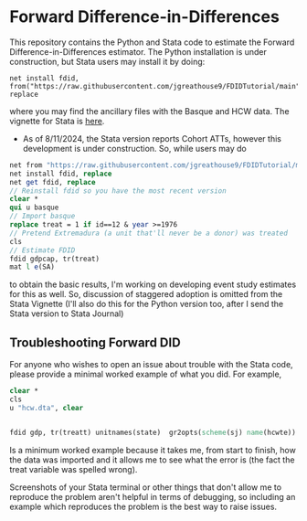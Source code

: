 # Forward Difference-in-Differences

This repository contains the Python and Stata code to estimate the Forward Difference-in-Differences estimator. The Python installation is under construction, but Stata users may install it by doing:
```
net install fdid, from("https://raw.githubusercontent.com/jgreathouse9/FDIDTutorial/main") replace
```
where you may find the ancillary files with the Basque and HCW data. The vignette for Stata is [here](https://github.com/jgreathouse9/FDIDTutorial/blob/main/StataVignette.md).

- As of 8/11/2024, the Stata version reports Cohort ATTs, however this development is under construction. So, while users may do

```stata
net from "https://raw.githubusercontent.com/jgreathouse9/FDIDTutorial/main"
net install fdid, replace
net get fdid, replace
// Reinstall fdid so you have the most recent version
clear *
qui u basque
// Import basque
replace treat = 1 if id==12 & year >=1976
// Pretend Extremadura (a unit that'll never be a donor) was treated
cls
// Estimate FDID
fdid gdpcap, tr(treat)
mat l e(SA)
```

to obtain the basic results, I'm working on developing event study estimates for this as well. So, discussion of staggered adoption is omitted from the Stata Vignette (I'll also do this for the Python version too, after I send the Stata version to Stata Journal)

## Troubleshooting Forward DID

For anyone who wishes to open an issue about trouble with the Stata code, please provide a minimal worked example of what you did. For example,

```stata
clear *
cls
u "hcw.dta", clear


fdid gdp, tr(treatt) unitnames(state)  gr2opts(scheme(sj) name(hcwte))
```
Is a minimum worked example because it takes me, from start to finish, how the data was imported and it allows me to see what the error is (the fact the treat variable was spelled wrong).

Screenshots of your Stata terminal or other things that don't allow me to reproduce the problem aren't helpful in terms of debugging, so including an example which reproduces the problem is the best way to raise issues.
